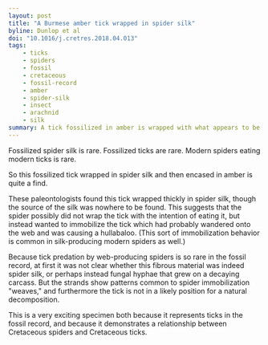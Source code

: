 ```yaml
---
layout: post
title: "A Burmese amber tick wrapped in spider silk"
byline: Dunlop et al
doi: "10.1016/j.cretres.2018.04.013"
tags:
    - ticks
    - spiders
    - fossil
    - cretaceous
    - fossil-record
    - amber
    - spider-silk
    - insect
    - arachnid
    - silk
summary: A tick fossilized in amber is wrapped with what appears to be spider silk, demonstrating a rarely-seen interaction between spiders and ticks in the fossil record.
---
```


Fossilized spider silk is rare. Fossilized ticks are rare. Modern spiders eating modern ticks is rare.

So this fossilized tick wrapped in spider silk and then encased in amber is quite a find.

These paleontologists found this tick wrapped thickly in spider silk, though the source of the silk was nowhere to be found. This suggests that the spider possibly did not wrap the tick with the intention of eating it, but instead wanted to immobilize the tick which had probably wandered onto the web and was causing a hullabaloo. (This sort of immobilization behavior is common in silk-producing modern spiders as well.)

Because tick predation by web-producing spiders is so rare in the fossil record, at first it was not clear whether this fibrous material was indeed spider silk, or perhaps instead fungal hyphae that grew on a decaying carcass. But the strands show patterns common to spider immobilization "weaves," and furthermore the tick is not in a likely position for a natural decomposition.

This is a very exciting specimen both because it represents ticks in the fossil record, and because it demonstrates a relationship between Cretaceous spiders and Cretaceous ticks.
